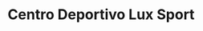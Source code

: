 ---
title: "Centro Deportivo Lux Sport"
url: /heredia/centro-deportivo-lux-sport/
shop: deportes
---